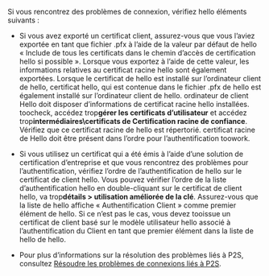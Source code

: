 Si vous rencontrez des problèmes de connexion, vérifiez hello éléments suivants :

- Si vous avez exporté un certificat client, assurez-vous que vous l’aviez exportée en tant que fichier .pfx à l’aide de la valeur par défaut de hello « Include de tous les certificats dans le chemin d’accès de certification hello si possible ». Lorsque vous exportez à l’aide de cette valeur, les informations relatives au certificat racine hello sont également exportées. Lorsque le certificat de hello est installé sur l’ordinateur client de hello, certificat hello, qui est contenue dans le fichier .pfx de hello est également installé sur l’ordinateur client de hello. ordinateur de client Hello doit disposer d’informations de certificat racine hello installées. toocheck, accédez trop**gérer les certificats d’utilisateur** et accédez trop**intermédiaires\certificats de Certification racine de confiance**. Vérifiez que ce certificat racine de hello est répertorié. certificat racine de Hello doit être présent dans l’ordre pour l’authentification toowork.

- Si vous utilisez un certificat qui a été émis à l’aide d’une solution de certification d’entreprise et que vous rencontrez des problèmes pour l’authentification, vérifiez l’ordre de l’authentification de hello sur le certificat de client hello. Vous pouvez vérifier l’ordre de la liste d’authentification hello en double-cliquant sur le certificat de client hello, va trop**détails > utilisation améliorée de la clé**. Assurez-vous que la liste de hello affiche « Authentification Client » comme premier élément de hello. Si ce n’est pas le cas, vous devez tooissue un certificat de client basé sur le modèle utilisateur hello associé à l’authentification du Client en tant que premier élément dans la liste de hello de hello.

- Pour plus d’informations sur la résolution des problèmes liés à P2S, consultez [Résoudre les problèmes de connexions liés à P2S](../articles/vpn-gateway/vpn-gateway-troubleshoot-vpn-point-to-site-connection-problems.md).